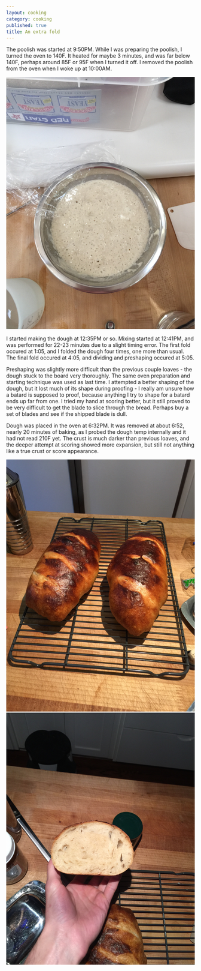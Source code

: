 ```yaml
---
layout: cooking
category: cooking
published: true
title: An extra fold
---
```


The poolish was started at 9:50PM. While I was preparing the poolish, I turned the oven to 140F. It heated for maybe 3 minutes, and was far below 140F, perhaps around 85F or 95F when I turned it off. I removed the poolish from the oven when I woke up at 10:00AM.

![IMG_0151.jpg](/media/images/breads/2015-03-18/IMG_0151.jpg)

I started making the dough at 12:35PM or so. Mixing started at 12:41PM, and was performed for 22-23 minutes due to a slight timing error. The first fold occured at 1:05, and I folded the dough four times, one more than usual. The final fold occured at 4:05, and dividing and preshaping occured at 5:05. 

Preshaping was slightly more difficult than the previous couple loaves - the dough stuck to the board very thoroughly. The same oven preparation and starting technique was used as last time. I attempted a better shaping of the dough, but it lost much of its shape during proofing - I really am unsure how a batard is supposed to proof, because anything I try to shape for a batard ends up far from one. I tried my hand at scoring better, but it still proved to be very difficult to get the blade to slice through the bread. Perhaps buy a set of blades and see if the shipped blade is dull. 

Dough was placed in the oven at 6:32PM. It was removed at about 6:52, nearly 20 minutes of baking, as I probed the dough temp internally and it had not read 210F yet. The crust is much darker than previous loaves, and the deeper attempt at scoring showed more expansion, but still not anything like a true crust or score appearance.

![IMG_0153.jpg](/media/images/breads/2015-03-18/IMG_0153.jpg)
![IMG_0154.jpg](/media/images/breads/2015-03-18/IMG_0154.jpg)
